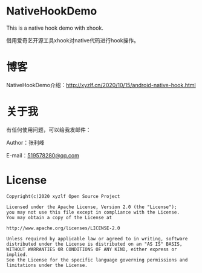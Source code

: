 # NativeHookDemo
This is a native hook demo with xhook.

借用爱奇艺开源工具xhook对native代码进行hook操作。

# 博客

NativeHookDemo介绍：<http://xyzlf.cn/2020/10/15/android-native-hook.html>

# 关于我

有任何使用问题，可以给我发邮件：

Author：张利峰

E-mail：519578280@qq.com

# License

    Copyright(c)2020 xyzlf Open Source Project

    Licensed under the Apache License, Version 2.0 (the "License");
    you may not use this file except in compliance with the License.
    You may obtain a copy of the License at

    http://www.apache.org/licenses/LICENSE-2.0

    Unless required by applicable law or agreed to in writing, software
    distributed under the License is distributed on an "AS IS" BASIS,
    WITHOUT WARRANTIES OR CONDITIONS OF ANY KIND, either express or implied.
    See the License for the specific language governing permissions and
    limitations under the License.